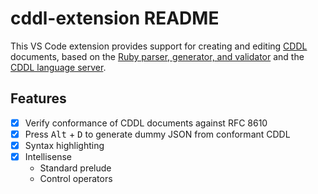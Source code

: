 # cddl-extension README

This VS Code extension provides support for creating and editing [CDDL](https://datatracker.ietf.org/doc/html/rfc8610) documents, based on the [Ruby parser, generator, and validator](https://rubygems.org/gems/cddl/versions/0.12.11) and the [CDDL language server](https://github.com/anweiss/cddl).

## Features

- [x] Verify conformance of CDDL documents against RFC 8610
- [x] Press <kbd>Alt</kbd> + <kbd>D</kbd> to generate dummy JSON from conformant CDDL
- [x] Syntax highlighting
- [x] Intellisense
    - Standard prelude
    - Control operators

